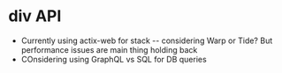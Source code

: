 # div API

- Currently using actix-web for stack -- considering Warp or Tide? But performance issues are main thing holding back
- COnsidering using GraphQL vs SQL for DB queries
